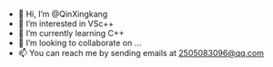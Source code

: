- 👋 Hi, I’m @QinXingkang
- 👀 I’m interested in VSc++
- 🌱 I’m currently learning C++
- 💞️ I’m looking to collaborate on ...
- 📫 You can reach me by sending emails at 2505083096@qq.com

<!---
QinXingkang/QinXingkang is a ✨ special ✨ repository because its `README.md` (this file) appears on your GitHub profile.
You can click the Preview link to take a look at your changes.
--->
